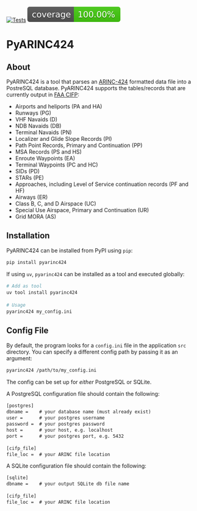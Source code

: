 [![Tests](https://github.com/robertjkeller/PyARINC424/actions/workflows/python-tests.yml/badge.svg)](https://github.com/robertjkeller/PyARINC424/actions/workflows/python-tests.yml) ![Coverage Status](./assets/badges/coverage-badge.svg?dummy=8484744)

# PyARINC424

## About

PyARINC424 is a tool that parses an [ARINC-424](https://en.wikipedia.org/wiki/ARINC_424) formatted data file into a PostreSQL database. PyARINC424 supports the tables/records that are currently output in [FAA CIFP](https://www.faa.gov/air_traffic/flight_info/aeronav/digital_products/cifp/download/):
- Airports and heliports (PA and HA)
- Runways (PG)
- VHF Navaids (D)
- NDB Navaids (DB)
- Terminal Navaids (PN)
- Localizer and Glide Slope Records (PI)
- Path Point Records, Primary and Continuation (PP)
- MSA Records (PS and HS)
- Enroute Waypoints (EA)
- Terminal Waypoints (PC and HC)
- SIDs (PD)
- STARs (PE)
- Approaches, including Level of Service continuation records (PF and HF)
- Airways (ER)
- Class B, C, and D Airspace (UC)
- Special Use Airspace, Primary and Continuation (UR)
- Grid MORA (AS)

## Installation
PyARINC424 can be installed from PyPI using `pip`:
```sh
pip install pyarinc424
```

If using `uv`, `pyarinc424` can be installed as a tool and executed globally:
```sh
# Add as tool
uv tool install pyarinc424

# Usage
pyarinc424 my_config.ini
```

## Config File
By default, the program looks for a `config.ini` file in the application `src` directory.
You can specify a different config path by passing it as an argument:
```sh
pyarinc424 /path/to/my_config.ini
```

The config can be set up for *either* PostgreSQL or SQLite.

A PostgreSQL configuration file should contain the following:
```
[postgres]
dbname =    # your database name (must already exist)
user =      # your postgres username
password =  # your postgres password
host =      # your host, e.g. localhost
port =      # your postgres port, e.g. 5432

[cifp_file]
file_loc =  # your ARINC file location
```

A SQLite configuration file should contain the following:
```
[sqlite]
dbname =    # your output SQLite db file name

[cifp_file]
file_loc =  # your ARINC file location
```
